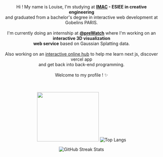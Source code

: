 <br><p align="center">Hi ! My name is Louise, I'm studying at <b>[IMAC](https://ingenieur-imac.fr/) - ESIEE in creative engineering</b><br>and graduated
    from a bachelor's degree in interactive web development at Gobelins PARIS.<br><br>
    I'm currently doing an internship at **[@preWatch](https://www.prewatch.io/)** where I'm working on an **interactive 3D visualization<br> web service** based on Gaussian Splatting data.
    <br><br>
    Also working on an [interactive online hub](https://github.com/LouisePrd/WeShouldDoThis) to help me learn next js, discover vercel app<br>and get back into back-end programming.
    <br><br>Welcome to my profile ! ✨<br>
</p>

##

<p align="center">
    <br><img width="200" height="160"
        src="https://user-images.githubusercontent.com/77757761/212425315-b9ae8e7d-c20a-4b7d-bd12-d83eefbf6fb2.gif">
    <img src="https://github-readme-stats.vercel.app/api/top-langs/?username=LouisePrd&theme=default&hide_border=false&include_all_commits=true&count_private=true&layout=compact"
        alt="Top Langs" />
    <br>
</p>


<p align="center">
    <img src="https://nirzak-streak-stats.vercel.app/?user=LouisePrd&theme=default&hide_border=false"
        alt="GitHub Streak Stats" />
</p>
